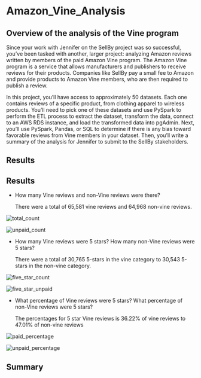 # Amazon_Vine_Analysis


## Overview of the analysis of the Vine program
Since your work with Jennifer on the SellBy project was so successful, you’ve been tasked with another, larger project: analyzing Amazon reviews written by members of the paid Amazon Vine program. The Amazon Vine program is a service that allows manufacturers and publishers to receive reviews for their products. Companies like SellBy pay a small fee to Amazon and provide products to Amazon Vine members, who are then required to publish a review.

In this project, you’ll have access to approximately 50 datasets. Each one contains reviews of a specific product, from clothing apparel to wireless products. You’ll need to pick one of these datasets and use PySpark to perform the ETL process to extract the dataset, transform the data, connect to an AWS RDS instance, and load the transformed data into pgAdmin. Next, you’ll use PySpark, Pandas, or SQL to determine if there is any bias toward favorable reviews from Vine members in your dataset. Then, you’ll write a summary of the analysis for Jennifer to submit to the SellBy stakeholders.

## Results
## Results

- How many Vine reviews and non-Vine reviews were there?

    There were a total of 65,581 vine reviews and 64,968 non-vine reviews.

![total_count](https://user-images.githubusercontent.com/67697826/212340999-54e1b95b-4461-469c-9946-83b1c07ad2f6.png)

![unpaid_count](https://user-images.githubusercontent.com/67697826/212341023-01299ff5-19cf-4fec-9f45-01a731d81bb1.png)

- How many Vine reviews were 5 stars? How many non-Vine reviews were 5 stars?

    There were a total of 30,765 5-stars in the vine category to 30,543 5-stars in the non-vine category.
    
![five_star_count](https://user-images.githubusercontent.com/67697826/212343551-eebd41ca-4463-4085-83d3-da77906a08c3.png)


![five_star_unpaid](https://user-images.githubusercontent.com/67697826/212341728-5c7f9c96-2fd8-4ce9-9268-52b0f18029e7.png)

- What percentage of Vine reviews were 5 stars? What percentage of non-Vine reviews were 5 stars?

    The percentages for 5 star Vine reviews is 36.22% of vine reviews to 47.01% of non-vine reviews
    
![paid_percentage](https://user-images.githubusercontent.com/67697826/212342986-0e5f3c56-5ab6-4cd6-83e8-91e36ed4302e.png)

![unpaid_percentage](https://user-images.githubusercontent.com/67697826/212343058-f8bc76b0-fb47-416c-b80a-85bacae90044.png)


## Summary

